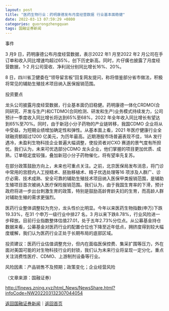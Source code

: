 ```yaml
---
layout: post
title: "医药生物行业：药明康德发布月度经营数据 行业基本面稳健"
date: 2022-03-13 07:59:29 +0800
categories: guorongzhengquan
tags: 国融证券新闻
---
```

<p>事件</p><p>3 月9 日，药明康德公布月度经营数据，表示2022 年1 月至2022 年2 月公司在手订单和收入同比增速均超过65%，创下历史新高。同时，片仔癀也披露了月度经营数据，1-2 月公司营收、净利润分别同比增长16%、20%。</p><p>8 日，四川省卫健委在“领导留言板”回复网友提问，称将借鉴部分省市做法，积极将常见的辅助生殖技术项目纳入医保报销范围。</p><p>投资要点</p><p>龙头公司披露月度经营数据，行业基本面仍旧稳健。药明康德一体化CRDMO(合同研究、开发与生产)和CTDMO(合同检测、研发和生产)业务模式持续发力，公司预计一季度收入同比增长将达到65%至68%，2022 年全年收入同比增长有望达到65%至70%。同时，由于新冠小分子药物的产业链转移，我国CDMO 企业将从中受益，为短期业绩增加确定性和弹性。从基本面上看，2021 年医疗健康行业全球融资额超过1200 亿美元，为历年最高。近期港股市场普遍表现不佳，18A 发行遇冷，未盈利生物科技企业普遍大幅调整，使投资者对CXO 赛道的景气度有所担忧。我们认为，未来可优选部分CDMO 龙头企业，他们掌握的项目更加优质、成熟，订单稳定度较强，叠加新冠小分子药物催化，将有望率先复苏。</p><p>在部分政策鼓励方向上，未来也可重点关注。之前，北京医保局发布消息，将门诊中常用的宫腔内人工授精术、胚胎移植术、精子优选处理等16 项涉及人群广、诊疗必需、技术成熟、安全可靠的辅助生殖技术项目纳入医保甲类报销范围，是辅助生殖项目首次被纳入医疗保险报销范围。我们认为，由于我国生育率的下滑，预计政府将进一步出台刺激生育的政策，特别是鼓励高龄育龄夫妇的生育，而高龄人群对辅助生殖的需求更强烈。</p><p>医药行业整体调整较为充分，龙头性价比明显。今年以来医药生物指数(申万)下跌19.33%，在31 个申万一级行业中排27 名，3 月以来下跌8.78%，行业风险进一步释放。目前行业指数整体估值27.01，处于五年2.73%分位点。从公募基金持仓数据来看，公募基金对医药行业的配置仓位也下降至近年低点，拥挤度得到较大幅度缓解，我们认为医药行业正处于长期布局的底部区域。</p><p>投资建议：医药行业估值调整充分，但内在面临医保控费、集采扩围等压力，外在面对美国可能的对生物科技行业的封锁，我们认为未来行业将呈现一定分化，重点关注消费性医疗、CDMO、上游制剂设备等行业。</p><p>风险因素：产品销售不及预期；政策变化；企业经营风险</p><p class="em_media">（文章来源：国融证券）</p>

<http://finews.zning.xyz/html_News/NewsShare.html?infoCode=NW202203132307044054>

[返回国融证券新闻](//finews.withounder.com/category/guorongzhengquan.html)｜[返回首页](//finews.withounder.com/)